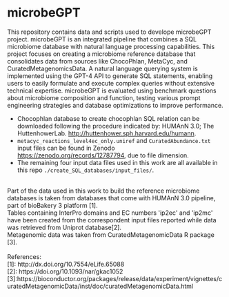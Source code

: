 # microbeGPT
This repository contains data and scripts used to develope microbeGPT project.
microbeGPT is an integrated pipeline that combines a SQL microbiome database with natural language processing capabilities. This project focuses on creating a microbiome reference database that consolidates data from sources like ChocoPhlan, MetaCyc, and CuratedMetagenomicsData. 
A natural language querying system is implemented using the GPT-4 API to generate SQL statements, enabling users to easily formulate and
execute complex queries without extensive technical expertise. microbeGPT is evaluated using benchmark questions about microbiome composition and function, testing various prompt engineering strategies and database optimizations to improve performance.

<ul>
    <li>Chocophlan database to create chocophlan SQL relation can be downloaded following the procedure indicated by: HUMAnN 3.0; The HuttenhowerLab. <a href="http://huttenhower.sph.harvard.edu/humann">http://huttenhower.sph.harvard.edu/humann</a>.</li>
    <li><code>metacyc_reactions_level4ec_only.uniref</code> and <code>CuratedAbundance.txt</code> input files can be found in Zenodo <a href="https://zenodo.org/records/12787794">https://zenodo.org/records/12787794</a>, due to file dimension.</li>
    <li>The remaining four input data files used in this work are all available in this repo <code>./create_SQL_databases/input_files/</code>.</li>
</ul>
<br>
Part of the data used in this work to build the reference microbiome databases is taken from databases that come with HUMAnN 3.0 pipeline, part of bioBakery 3 platform [1]. <br>
Tables containing InterPro domains and EC numbers 'ip2ec' and 'ip2mc' have been created from the correspondent input files reported while data was retrieved from Uniprot database[2].<br>
Metagenomic data was taken from CuratedMetagenomicData R package [3].<br>
<br>
References:<br>
[1]: http://dx.doi.org/10.7554/eLife.65088<br>
[2]: https://doi.org/10.1093/nar/gkac1052<br>
[3]:https://bioconductor.org/packages/release/data/experiment/vignettes/curatedMetagenomicData/inst/doc/curatedMetagenomicData.html </p>

